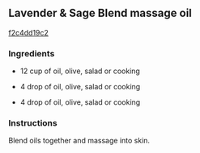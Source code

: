 ## Lavender & Sage Blend massage oil

[f2c4dd19c2](http://www.food.com/recipe/lavender-sage-blend-massage-oil-68998)

### Ingredients

 - 12 cup of oil, olive, salad or cooking

 - 4 drop of oil, olive, salad or cooking

 - 4 drop of oil, olive, salad or cooking

### Instructions

Blend oils together and massage into skin.
